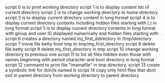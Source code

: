script 0 is to print  working directory 
script 1 is to display content list of current directory
script 2 is to change working directory to home directory
script 3 is to display current directory content in long format
script 4 is to display current directory contents including hidden files starting with (.) in long format
script 5 is to display current directory contents in long format with group and user ID displayed numerically and hidden files starting with .
script 6 creates a directory named my_first_ddirectory in /tmp/directory
script 7 move file betty from tmp to tmp/my_first_directory
script 8 delete file betty
script 9 delete my_first_directory in tmp
script 10 change working directory to previous one
script 11 to list all files hidden even those with names beginning with period character and boot directory in long format
script 12 command to print file "imamafile" in tmp directory.
script 13 create a symbolic link for /bin/ls named _ls_
script 14 copy  only html files that dont exit in parent directory from working directory to parent directory 
